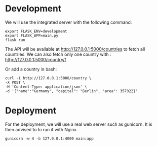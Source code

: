 # Development 
We will use the integrated server with the following command:
```
export FLASK_ENV=development
export FLASK_APP=main.py
flask run 
```
The API will be available at http://127.0.0.1:5000/countries to fetch all countries.
We can also fetch only one country with :  http://127.0.0.1:5000/country/1

Or add a country in bash:
``` 
curl -i http://127.0.0.1:5000/country \
-X POST \
-H 'Content-Type: application/json' \
-d '{"name":"Germany", "capital": "Berlin", "area": 357022}'
```

# Deployment 
For the deployment, we will use a real web server such as gunicorn. It is then advised to 
to run it with Nginx.
```
gunicorn -w 4 -b 127.0.0.1:4000 main:app
```
